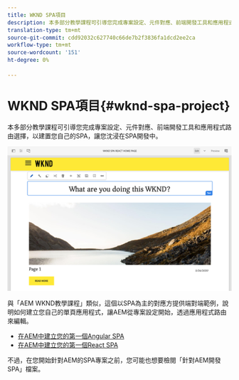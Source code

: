 ```yaml
---
title: WKND SPA項目
description: 本多部分教學課程可引導您完成專案設定、元件對應、前端開發工具和應用程式路由選擇，以利使用React和Angular來建置您自己的SPA，讓您沈浸在SPA開發中。
translation-type: tm+mt
source-git-commit: cdd92032c627740c66de7b2f3836fa1dcd2ee2ca
workflow-type: tm+mt
source-wordcount: '151'
ht-degree: 0%

---
```



# WKND SPA項目{#wknd-spa-project}

本多部分教學課程可引導您完成專案設定、元件對應、前端開發工具和應用程式路由選擇，以建置您自己的SPA，讓您沈浸在SPA開發中。

![WKND SPA項目](assets/wknd-spa-project.png)

與「AEM WKND教學課程」類似，這個以SPA為主的對應方提供端對端範例，說明如何建立您自己的單頁應用程式，讓AEM從專案設定開始，透過應用程式路由來編輯。

* [在AEM中建立您的第一個Angular SPA](https://docs.adobe.com/content/help/en/experience-manager-learn/spa-angular-tutorial/overview.html)
* [在AEM中建立您的第一個React SPA](https://docs.adobe.com/content/help/en/experience-manager-learn/spa-react-tutorial/overview.html)

不過，在您開始針對AEM的SPA專案之前，您可能也想要檢閱「針對AEM開發SPA」檔案。[](developing.md)
